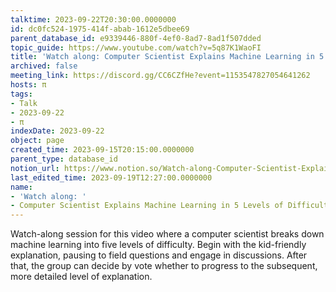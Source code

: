 ```yaml
---
talktime: 2023-09-22T20:30:00.0000000
id: dc0fc524-1975-414f-abab-1612e5dbee69
parent_database_id: e9339446-880f-4ef0-8ad7-8ad1f507dded
topic_guide: https://www.youtube.com/watch?v=5q87K1WaoFI
title: 'Watch along: Computer Scientist Explains Machine Learning in 5 Levels of Difficulty | WIRED'
archived: false
meeting_link: https://discord.gg/CC6CZfHe?event=1153547827054641262
hosts: π
tags:
- Talk
- 2023-09-22
- π
indexDate: 2023-09-22
object: page
created_time: 2023-09-15T20:15:00.0000000
parent_type: database_id
notion_url: https://www.notion.so/Watch-along-Computer-Scientist-Explains-Machine-Learning-in-5-Levels-of-Difficulty-WIRED-dc0fc5241975414fabab1612e5dbee69
last_edited_time: 2023-09-19T12:27:00.0000000
name:
- 'Watch along: '
- Computer Scientist Explains Machine Learning in 5 Levels of Difficulty | WIRED
---
```



Watch-along session for this video where a computer scientist breaks down machine learning into five levels of difficulty.
Begin with the kid-friendly explanation, pausing to field questions and engage in discussions. After that, the group can decide by vote whether to progress to the subsequent, more detailed level of explanation.

























